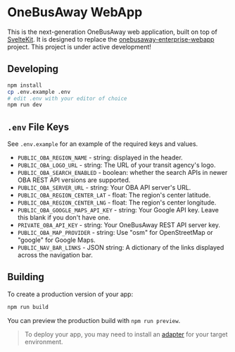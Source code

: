 # OneBusAway WebApp

This is the next-generation OneBusAway web application, built on top of [SvelteKit](https://kit.svelte.dev). It is designed to replace the [onebusaway-enterprise-webapp](https://github.com/OneBusAway/onebusaway-application-modules) project. This project is under active development!

## Developing

```bash
npm install
cp .env.example .env
# edit .env with your editor of choice
npm run dev
```

## `.env` File Keys

See `.env.example` for an example of the required keys and values.

- `PUBLIC_OBA_REGION_NAME` - string: displayed in the header.
- `PUBLIC_OBA_LOGO_URL` - string: The URL of your transit agency's logo.
- `PUBLIC_OBA_SEARCH_ENABLED` - boolean: whether the search APIs in newer OBA REST API versions are supported.
- `PUBLIC_OBA_SERVER_URL` - string: Your OBA API server's URL.
- `PUBLIC_OBA_REGION_CENTER_LAT` - float: The region's center latitude.
- `PUBLIC_OBA_REGION_CENTER_LNG` - float: The region's center longitude.
- `PUBLIC_OBA_GOOGLE_MAPS_API_KEY` - string: Your Google API key. Leave this blank if you don't have one.
- `PRIVATE_OBA_API_KEY` - string: Your OneBusAway REST API server key.
- `PUBLIC_OBA_MAP_PROVIDER` - string: Use "osm" for OpenStreetMap or "google" for Google Maps.
- `PUBLIC_NAV_BAR_LINKS` - JSON string: A dictionary of the links displayed across the navigation bar.

## Building

To create a production version of your app:

```bash
npm run build
```

You can preview the production build with `npm run preview`.

> To deploy your app, you may need to install an [adapter](https://kit.svelte.dev/docs/adapters) for your target environment.
